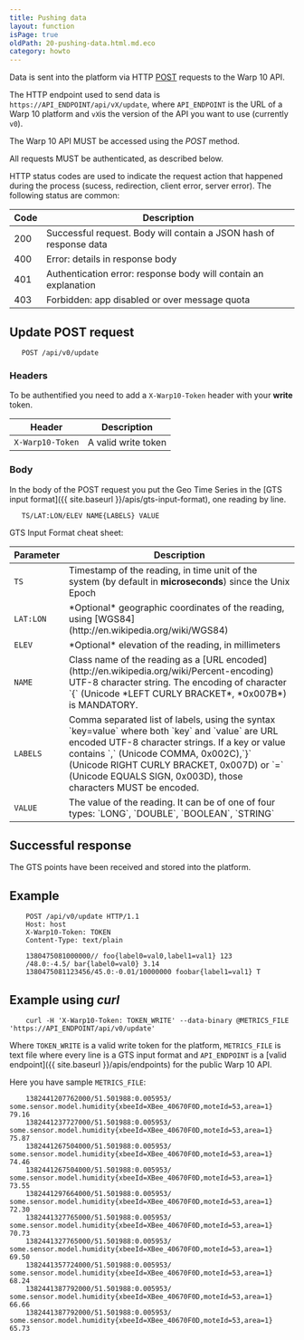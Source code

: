 ```yaml
---
title: Pushing data
layout: function
isPage: true
oldPath: 20-pushing-data.html.md.eco
category: howto
---
```



Data is sent into the platform via HTTP [POST](http://en.wikipedia.org/wiki/POST_(HTTP)) requests to the Warp 10 API.

The HTTP endpoint used to send data is `https://API_ENDPOINT/api/vX/update`, where `API_ENDPOINT` is the URL of a Warp 10 platform and `vX`is the version of the API you want to use (currently `v0`).

The Warp 10 API MUST be accessed using the *POST* method.

All requests MUST be authenticated, as described below.

HTTP status codes are used to indicate the request action that happened during the process (sucess, redirection, client error, server error). The following status are common:


<div class="panel panel-default">
<div class="panel-body">
  <table class="table">
    <thead>
      <tr>
        <th>Code</th>
        <th>Description</th>
      </tr>
    </thead>
    <tbody>
      <tr>
        <td>200</td>
        <td>Successful request. Body will contain a JSON hash of response data</td>
      </tr>
      <tr>
        <td>400</td>
        <td>Error: details in response body</td>
      </tr>
      <tr>
        <td>401</td>
        <td>Authentication error: response body will contain an explanation</td>
      </tr>
      <tr>
        <td>403</td>
        <td>Forbidden: app disabled or over message quota</td>
      </tr>
    </tbody>
  </table>
</div>  
</div>



## Update POST request ##

```
   POST /api/v0/update
```

### Headers ###

To be authentified you need to add a `X-Warp10-Token` header with your **write** token.

<div class="panel panel-default">
<div class="panel-body">
  <table class="table">
    <thead>
      <tr>
        <th>Header</th>
        <th>Description</th>
      </tr>
    </thead>
    <tbody>
      <tr>
        <td><code>X-Warp10-Token</code></td>
        <td>A valid write token</td>
      </tr>
    </tbody>
  </table>
</div>
</div>  

### Body ###

In the body of the POST request you put the Geo Time Series in the [GTS input format]({{ site.baseurl }}/apis/gts-input-format), one reading by line.

```
   TS/LAT:LON/ELEV NAME{LABELS} VALUE
```


GTS Input Format cheat sheet:


<div class="panel panel-default">
<div class="panel-body"><table class="table">
    <thead>
      <tr>
        <th>Parameter</th>
        <th>Description</th>
      </tr>
    </thead>
    <tbody>
      <tr>
        <td><code>TS</code></td>
        <td>Timestamp of the reading, in time unit of the system (by default in <b>microseconds</b>) since the Unix Epoch</td>
      </tr>
      <tr>
        <td><code>LAT:LON</code></td>
        <td>*Optional* geographic coordinates of the reading, using [WGS84](http://en.wikipedia.org/wiki/WGS84)</td>
      </tr>
      <tr>
        <td><code>ELEV</code></td>
        <td>*Optional* elevation of the reading, in millimeters</td>
      </tr>
      <tr>
        <td><code>NAME</code></td>
        <td>Class name of the reading as a [URL encoded](http://en.wikipedia.org/wiki/Percent-encoding) UTF-8 character string. The encoding of character `{` (Unicode *LEFT CURLY BRACKET*, *0x007B*) is MANDATORY.</td>
      </tr>
       <tr>
        <td><code>LABELS</code></td>
        <td>Comma separated list of labels, using the syntax `key=value` where both `key` and `value` are URL encoded UTF-8 character strings. If a key or value contains `,` (Unicode COMMA, 0x002C),`}` (Unicode RIGHT CURLY BRACKET, 0x007D) or `=` (Unicode EQUALS SIGN, 0x003D), those characters MUST be encoded.</td>
      </tr>
      <tr>
        <td><code>VALUE</code></td>
        <td>The value of the reading. It can be of one of four types: `LONG`, `DOUBLE`, `BOOLEAN`, `STRING`</td>
      </tr>
    </tbody>
  </table>
</div>
</div>  


## Successful response ##

The GTS points have been received and stored into the platform.

## Example ##

```
    POST /api/v0/update HTTP/1.1
    Host: host
    X-Warp10-Token: TOKEN
    Content-Type: text/plain

    1380475081000000// foo{label0=val0,label1=val1} 123
    /48.0:-4.5/ bar{label0=val0} 3.14
    1380475081123456/45.0:-0.01/10000000 foobar{label1=val1} T
```


## Example using *curl* ##

```
    curl -H 'X-Warp10-Token: TOKEN_WRITE' --data-binary @METRICS_FILE 'https://API_ENDPOINT/api/v0/update'
```

Where `TOKEN_WRITE` is a valid write token for the platform, `METRICS_FILE` is text file where every line is a GTS input format
and `API_ENDPOINT` is a [valid  endpoint]({{ site.baseurl }}/apis/endpoints) for the public Warp 10 API.

Here you have sample `METRICS_FILE`:

```
    1382441207762000/51.501988:0.005953/ some.sensor.model.humidity{xbeeId=XBee_40670F0D,moteId=53,area=1} 79.16
    1382441237727000/51.501988:0.005953/ some.sensor.model.humidity{xbeeId=XBee_40670F0D,moteId=53,area=1} 75.87
    1382441267504000/51.501988:0.005953/ some.sensor.model.humidity{xbeeId=XBee_40670F0D,moteId=53,area=1} 74.46
    1382441267504000/51.501988:0.005953/ some.sensor.model.humidity{xbeeId=XBee_40670F0D,moteId=53,area=1} 73.55
    1382441297664000/51.501988:0.005953/ some.sensor.model.humidity{xbeeId=XBee_40670F0D,moteId=53,area=1} 72.30
    1382441327765000/51.501988:0.005953/ some.sensor.model.humidity{xbeeId=XBee_40670F0D,moteId=53,area=1} 70.73
    1382441327765000/51.501988:0.005953/ some.sensor.model.humidity{xbeeId=XBee_40670F0D,moteId=53,area=1} 69.50
    1382441357724000/51.501988:0.005953/ some.sensor.model.humidity{xbeeId=XBee_40670F0D,moteId=53,area=1} 68.24
    1382441387792000/51.501988:0.005953/ some.sensor.model.humidity{xbeeId=XBee_40670F0D,moteId=53,area=1} 66.66
    1382441387792000/51.501988:0.005953/ some.sensor.model.humidity{xbeeId=XBee_40670F0D,moteId=53,area=1} 65.73
```
